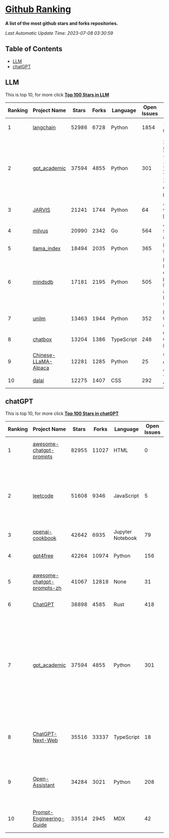 [Github Ranking](./README.md)
==========

**A list of the most github stars and forks repositories.**

*Last Automatic Update Time: 2023-07-08 03:30:59*

## Table of Contents
 * [LLM](#LLM)
 * [chatGPT](#chatGPT)

## LLM

This is top 10, for more click **[Top 100 Stars in LLM](Top100/LLM.md)**

| Ranking | Project Name | Stars | Forks | Language | Open Issues | Description | Last Commit |
| ------- | ------------ | ----- | ----- | -------- | ----------- | ----------- | ----------- |
| 1 | [langchain](https://github.com/hwchase17/langchain) | 52986 | 6728 | Python | 1854 | ⚡ Building applications with LLMs through composability ⚡ | 2023-07-08T03:28:59Z |
| 2 | [gpt_academic](https://github.com/binary-husky/gpt_academic) | 37594 | 4855 | Python | 301 | 为ChatGPT/GLM提供图形交互界面，特别优化论文阅读/润色/写作体验，模块化设计，支持自定义快捷按钮&函数插件，支持Python和C++等项目剖析&自译解功能，PDF/LaTex论文翻译&总结功能，支持并行问询多种LLM模型，支持清华chatglm等本地模型。兼容复旦MOSS, llama, rwkv, 盘古, newbing, claude等 | 2023-07-07T18:13:37Z |
| 3 | [JARVIS](https://github.com/microsoft/JARVIS) | 21241 | 1744 | Python | 64 | JARVIS, a system to connect LLMs with ML community. Paper: https://arxiv.org/pdf/2303.17580.pdf | 2023-06-30T12:32:58Z |
| 4 | [milvus](https://github.com/milvus-io/milvus) | 20990 | 2342 | Go | 564 | A cloud-native vector database, storage for next generation AI applications | 2023-07-08T03:04:25Z |
| 5 | [llama_index](https://github.com/jerryjliu/llama_index) | 18494 | 2035 | Python | 365 | LlamaIndex (GPT Index) is a data framework for your LLM applications | 2023-07-08T03:08:46Z |
| 6 | [mindsdb](https://github.com/mindsdb/mindsdb) | 17181 | 2195 | Python | 505 | MindsDB is a Server for Artificial Intelligence Logic. Enabling developers to ship to production AI powered projects (from the latest LLMs, vector operations, state of the art time-series forecasting to Machine Learning) in a fast and scalable way.  | 2023-07-07T18:39:05Z |
| 7 | [unilm](https://github.com/microsoft/unilm) | 13463 | 1944 | Python | 352 | Large-scale Self-supervised Pre-training Across Tasks, Languages, and Modalities | 2023-07-06T10:00:35Z |
| 8 | [chatbox](https://github.com/Bin-Huang/chatbox) | 13204 | 1386 | TypeScript | 248 | Chatbox is a desktop app for GPT/LLM that supports Windows, Mac, Linux & Web Online | 2023-07-04T13:53:53Z |
| 9 | [Chinese-LLaMA-Alpaca](https://github.com/ymcui/Chinese-LLaMA-Alpaca) | 12281 | 1285 | Python | 25 | 中文LLaMA&Alpaca大语言模型+本地CPU/GPU训练部署 (Chinese LLaMA & Alpaca LLMs) | 2023-07-08T00:07:12Z |
| 10 | [dalai](https://github.com/cocktailpeanut/dalai) | 12275 | 1407 | CSS | 292 | The simplest way to run LLaMA on your local machine | 2023-06-30T13:51:06Z |


## chatGPT

This is top 10, for more click **[Top 100 Stars in chatGPT](Top100/chatGPT.md)**

| Ranking | Project Name | Stars | Forks | Language | Open Issues | Description | Last Commit |
| ------- | ------------ | ----- | ----- | -------- | ----------- | ----------- | ----------- |
| 1 | [awesome-chatgpt-prompts](https://github.com/f/awesome-chatgpt-prompts) | 82955 | 11027 | HTML | 0 | This repo includes ChatGPT prompt curation to use ChatGPT better. | 2023-07-03T22:59:43Z |
| 2 | [leetcode](https://github.com/azl397985856/leetcode) | 51608 | 9346 | JavaScript | 5 | 推荐免费ChatGPT网站：www.lintcode.com/chat-gpt?utm_source=tf-github-lucifer  LeetCode Solutions: A Record of My Problem Solving Journey.( leetcode题解，记录自己的leetcode解题之路。) | 2023-06-13T16:05:38Z |
| 3 | [openai-cookbook](https://github.com/openai/openai-cookbook) | 42642 | 6935 | Jupyter Notebook | 79 | Examples and guides for using the OpenAI API | 2023-07-07T19:50:13Z |
| 4 | [gpt4free](https://github.com/xtekky/gpt4free) | 42264 | 10974 | Python | 156 | The official gpt4free repository \| various collection of powerful language models | 2023-07-08T02:05:10Z |
| 5 | [awesome-chatgpt-prompts-zh](https://github.com/PlexPt/awesome-chatgpt-prompts-zh) | 41067 | 12818 | None | 31 | ChatGPT 中文调教指南。各种场景使用指南。学习怎么让它听你的话。 | 2023-06-19T03:00:36Z |
| 6 | [ChatGPT](https://github.com/lencx/ChatGPT) | 38898 | 4585 | Rust | 418 | 🔮 ChatGPT Desktop Application (Mac, Windows and Linux) | 2023-07-08T03:10:42Z |
| 7 | [gpt_academic](https://github.com/binary-husky/gpt_academic) | 37594 | 4855 | Python | 301 | 为ChatGPT/GLM提供图形交互界面，特别优化论文阅读/润色/写作体验，模块化设计，支持自定义快捷按钮&函数插件，支持Python和C++等项目剖析&自译解功能，PDF/LaTex论文翻译&总结功能，支持并行问询多种LLM模型，支持清华chatglm等本地模型。兼容复旦MOSS, llama, rwkv, 盘古, newbing, claude等 | 2023-07-07T18:13:37Z |
| 8 | [ChatGPT-Next-Web](https://github.com/Yidadaa/ChatGPT-Next-Web) | 35516 | 33337 | TypeScript | 18 | A well-designed cross-platform ChatGPT UI (Web / PWA / Linux / Win / MacOS). 一键拥有你自己的跨平台 ChatGPT 应用。 | 2023-07-07T18:16:09Z |
| 9 | [Open-Assistant](https://github.com/LAION-AI/Open-Assistant) | 34284 | 3021 | Python | 208 | OpenAssistant is a chat-based assistant that understands tasks, can interact with third-party systems, and retrieve information dynamically to do so. | 2023-07-07T19:59:04Z |
| 10 | [Prompt-Engineering-Guide](https://github.com/dair-ai/Prompt-Engineering-Guide) | 33514 | 2945 | MDX | 42 | 🐙 Guides, papers, lecture, notebooks and resources for prompt engineering | 2023-07-03T14:13:01Z |

